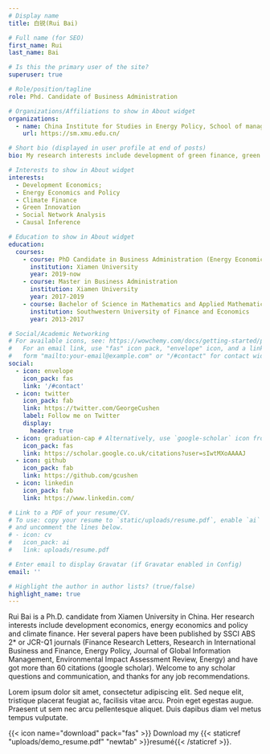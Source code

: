 ```yaml
---
# Display name
title: 白锐(Rui Bai)

# Full name (for SEO)
first_name: Rui
last_name: Bai

# Is this the primary user of the site?
superuser: true

# Role/position/tagline
role: Phd. Candidate of Business Administration

# Organizations/Affiliations to show in About widget
organizations:
  - name: China Institute for Studies in Energy Policy, School of management, Xiamen University
    url: https://sm.xmu.edu.cn/

# Short bio (displayed in user profile at end of posts)
bio: My research interests include development of green finance, green innovation and high-quality economic development.

# Interests to show in About widget
interests:
  - Development Economics;
  - Energy Economics and Policy
  - Climate Finance
  - Green Innovation
  - Social Network Analysis
  - Causal Inference

# Education to show in About widget
education:
  courses:
    - course: PhD Candidate in Business Administration (Energy Economics and Management)
      institution: Xiamen University
      year: 2019-now
    - course: Master in Business Administration
      institution: Xiamen University
      year: 2017-2019
    - course: Bachelor of Science in Mathematics and Applied Mathematics; Bachelor of Economics
      institution: Southwestern University of Finance and Economics
      year: 2013-2017

# Social/Academic Networking
# For available icons, see: https://wowchemy.com/docs/getting-started/page-builder/#icons
#   For an email link, use "fas" icon pack, "envelope" icon, and a link in the
#   form "mailto:your-email@example.com" or "/#contact" for contact widget.
social:
  - icon: envelope
    icon_pack: fas
    link: '/#contact'
  - icon: twitter
    icon_pack: fab
    link: https://twitter.com/GeorgeCushen
    label: Follow me on Twitter
    display:
      header: true
  - icon: graduation-cap # Alternatively, use `google-scholar` icon from `ai` icon pack
    icon_pack: fas
    link: https://scholar.google.co.uk/citations?user=sIwtMXoAAAAJ
  - icon: github
    icon_pack: fab
    link: https://github.com/gcushen
  - icon: linkedin
    icon_pack: fab
    link: https://www.linkedin.com/

# Link to a PDF of your resume/CV.
# To use: copy your resume to `static/uploads/resume.pdf`, enable `ai` icons in `params.yaml`,
# and uncomment the lines below.
# - icon: cv
#   icon_pack: ai
#   link: uploads/resume.pdf

# Enter email to display Gravatar (if Gravatar enabled in Config)
email: ''

# Highlight the author in author lists? (true/false)
highlight_name: true
---
```


Rui Bai is a Ph.D. candidate from Xiamen University in China. Her research interests include development economics, energy economics and policy and climate finance. Her several papers have been published by SSCI ABS 2* or JCR-Q1 journals (Finance Research Letters, Research in International Business and Finance, Energy Policy, Journal of Global Information Management, Environmental Impact Assessment Review, Energy) and have got more than 60 citations (google scholar). Welcome to any scholar questions and communication, and thanks for any job recommendations.

Lorem ipsum dolor sit amet, consectetur adipiscing elit. Sed neque elit, tristique placerat feugiat ac, facilisis vitae arcu. Proin eget egestas augue. Praesent ut sem nec arcu pellentesque aliquet. Duis dapibus diam vel metus tempus vulputate.

{{< icon name="download" pack="fas" >}} Download my {{< staticref "uploads/demo_resume.pdf" "newtab" >}}resumé{{< /staticref >}}.
